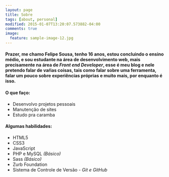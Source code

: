 ```yaml
---
layout: page
title: Sobre
tags: [about, personal]
modified: 2015-01-07T13:20:07.573882-04:00
comments: true
image:
  feature: sample-image-12.jpg
---
```

#### Prazer, me chamo Felipe Sousa, tenho 16 anos, estou concluindo o ensino médio, e sou estudante na área de desenvolvimento web, mais precisamente na área de *Front end Developer*, esse é meu blog e nele pretendo falar de vaŕias coisas, tais como falar sobre uma ferramenta, falar um pouco sobre experiências próprias e muito mais, por enquanto é isso.

#### O que faço: 
* Desenvolvo projetos pessoais
* Manutenção de sites
* Estudo pra caramba

#### Algumas habilidades:
* HTML5
* CSS3
* JavaScript
* PHP e MySQL *(Básico)*
* Sass *(Básico)* 
* Zurb Foundation
* Sistema de Controle de Versão -  *Git e GitHub*

 
